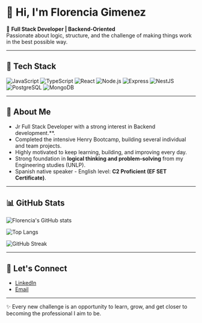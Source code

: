 # 👋 Hi, I'm Florencia Gimenez  

🚀 **Full Stack Developer | Backend-Oriented**  
Passionate about logic, structure, and the challenge of making things work in the best possible way.  

---

## 🧰 Tech Stack

![JavaScript](https://img.shields.io/badge/JavaScript-F7DF1E?logo=javascript&logoColor=black)
![TypeScript](https://img.shields.io/badge/TypeScript-3178C6?logo=typescript&logoColor=white)
![React](https://img.shields.io/badge/React-20232A?logo=react&logoColor=61DAFB)
![Node.js](https://img.shields.io/badge/Node.js-339933?logo=node.js&logoColor=white)
![Express](https://img.shields.io/badge/Express-000000?logo=express&logoColor=white)
![NestJS](https://img.shields.io/badge/NestJS-E0234E?logo=nestjs&logoColor=white)
![PostgreSQL](https://img.shields.io/badge/PostgreSQL-4169E1?logo=postgresql&logoColor=white)
![MongoDB](https://img.shields.io/badge/MongoDB-4EA94B?logo=mongodb&logoColor=white)

---

## 🌱 About Me
- Jr Full Stack Developer with a strong interest in Backend development.**.
- Completed the intensive Henry Bootcamp, building several individual and team projects.
- Highly motivated to keep learning, building, and improving every day.  
- Strong foundation in **logical thinking and problem-solving** from my Engineering studies (UNLP).  
- Spanish native speaker - English level: **C2 Proficient (EF SET Certificate)**.  

---

## 📊 GitHub Stats

![Florencia's GitHub stats](https://github-readme-stats.vercel.app/api?username=MFlorenciaGimenez&show_icons=true&theme=tokyonight)  

![Top Langs](https://github-readme-stats.vercel.app/api/top-langs/?username=MFlorenciaGimenez&layout=compact&theme=tokyonight)  

![GitHub Streak](https://streak-stats.demolab.com?user=MFlorenciaGimenez&theme=tokyonight&hide_border=true)  

---

## 🤝 Let's Connect
* [LinkedIn](https://www.linkedin.com/in/florencia-gimenez-745737299/)  
* [Email](mailto:florgimenez14@hotmail.com)  

---

✨ Every new challenge is an opportunity to learn, grow, and get closer to becoming the professional I aim to be.
